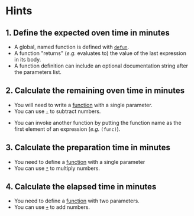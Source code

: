 # Hints

## 1. Define the expected oven time in minutes

- A global, named function is defined with
  [`defun`][cookbook-functions].
- A function "returns" (_e.g._ evaluates to) the value of the last
  expression in its body.
- A function definition can include an optional documentation string
  after the parameters list.

## 2. Calculate the remaining oven time in minutes

- You will need to write a [function][cookbook-functions] with a
  single parameter.
- You can use [`-`][hyper-subtract] to subtract numbers.

* You can invoke another function by putting the function name as the
  first element of an expression (_e.g._ `(func)`).

## 3. Calculate the preparation time in minutes

- You need to define a [function][cookbook-functions] with a single
  parameter
- You can use [`*`][hyper-multiply] to multiply numbers.

## 4. Calculate the elapsed time in minutes

- You need to define a [function][cookbook-functions] with two
  parameters.
- You can use [`+`][hyper-plus] to add numbers.

[cookbook-functions]: https://lispcookbook.github.io/cl-cookbook/functions.html
[hyper-multiply]: http://www.lispworks.com/documentation/HyperSpec/Body/f_st.htm
[hyper-plus]: http://www.lispworks.com/documentation/HyperSpec/Body/f_pl.htm
[hyper-subtract]: http://www.lispworks.com/documentation/HyperSpec/Body/f__.htm